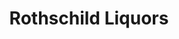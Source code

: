 ---
title: "Rothschild Liquors"
url: /chicago/rothschild-liquors-east-87th-street/
shop: alcohol
---